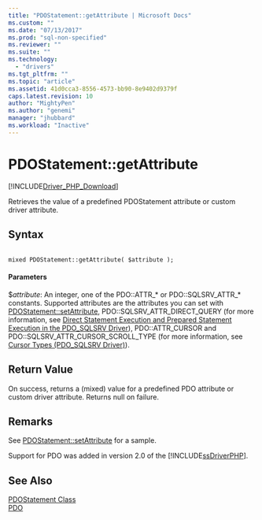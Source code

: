 ```yaml
---
title: "PDOStatement::getAttribute | Microsoft Docs"
ms.custom: ""
ms.date: "07/13/2017"
ms.prod: "sql-non-specified"
ms.reviewer: ""
ms.suite: ""
ms.technology: 
  - "drivers"
ms.tgt_pltfrm: ""
ms.topic: "article"
ms.assetid: 41d0cca3-8556-4573-bb90-8e9402d9379f
caps.latest.revision: 10
author: "MightyPen"
ms.author: "genemi"
manager: "jhubbard"
ms.workload: "Inactive"
---
```

# PDOStatement::getAttribute
[!INCLUDE[Driver_PHP_Download](../../includes/driver_php_download.md)]

Retrieves the value of a predefined PDOStatement attribute or custom driver attribute.  
  
## Syntax  
  
```  
  
mixed PDOStatement::getAttribute( $attribute );  
```  
  
#### Parameters  
$*attribute*: An integer, one of the PDO::ATTR_* or PDO::SQLSRV_ATTR_\* constants. Supported attributes are the attributes you can set with [PDOStatement::setAttribute](../../connect/php/pdostatement-setattribute.md), PDO::SQLSRV_ATTR_DIRECT_QUERY (for more information, see [Direct Statement Execution and Prepared Statement Execution in the PDO_SQLSRV Driver](../../connect/php/direct-statement-execution-prepared-statement-execution-pdo-sqlsrv-driver.md)), PDO::ATTR_CURSOR and PDO::SQLSRV_ATTR_CURSOR_SCROLL_TYPE (for more information, see [Cursor Types (PDO_SQLSRV Driver)](../../connect/php/cursor-types-pdo-sqlsrv-driver.md)).  
  
## Return Value  
On success, returns a (mixed) value for a predefined PDO attribute or custom driver attribute. Returns null on failure.  
  
## Remarks  
See [PDOStatement::setAttribute](../../connect/php/pdostatement-setattribute.md) for a sample.  
  
Support for PDO was added in version 2.0 of the [!INCLUDE[ssDriverPHP](../../includes/ssdriverphp_md.md)].  
  
## See Also  
[PDOStatement Class](../../connect/php/pdostatement-class.md)  
[PDO](http://go.microsoft.com/fwlink/?LinkID=187441)  
  
